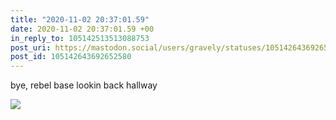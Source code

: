 ```yaml
---
title: "2020-11-02 20:37:01.59"
date: 2020-11-02 20:37:01.59 +00
in_reply_to: 105142513513088753
post_uri: https://mastodon.social/users/gravely/statuses/105142643692652580
post_id: 105142643692652580
---
```

bye, rebel base lookin back hallway


![](/images/105142643652812432.jpg)


